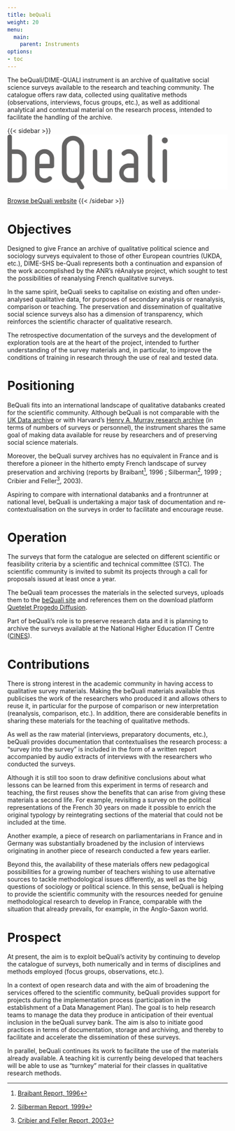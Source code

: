 ```yaml
---
title: beQuali
weight: 20
menu:
  main:
    parent: Instruments
options:
- toc
---
```


The beQuali/DIME-QUALI instrument is an archive of qualitative social science surveys available to the research and teaching community. The catalogue offers raw data, collected using qualitative methods (observations, interviews, focus groups, etc.), as well as additional analytical and contextual material on the research process, intended to facilitate the handling of the archive.

{{< sidebar >}}
![](/img/instruments/logos_instruments-beQuali2.svg)

[Browse beQuali website](http://bequali.fr)
{{< /sidebar >}}

# Objectives
Designed to give France an archive of qualitative political science and sociology surveys equivalent to those of other European countries (UKDA, etc.), DIME-SHS be-Quali represents both a continuation and expansion of the work accomplished by the ANR’s réAnalyse project, which sought to test the possibilities of reanalysing French qualitative surveys.

In the same spirit, beQuali seeks to capitalise on existing and often under-analysed qualitative data, for purposes of secondary analysis or reanalysis, comparison or teaching. The preservation and dissemination of qualitative social science surveys also has a dimension of transparency, which reinforces the scientific character of qualitative research.

The retrospective documentation of the surveys and the development of exploration tools are at the heart of the project, intended to further understanding of the survey materials and, in particular, to improve the conditions of training in research through the use of real and tested data.

# Positioning
BeQuali fits into an international landscape of qualitative databanks created for the scientific community. Although beQuali is not comparable with the [UK Data archive](http://www.data-archive.ac.uk/) or with Harvard’s [Henry A. Murray research archive](https://murray.harvard.edu/) (in terms of numbers of surveys or personnel), the instrument shares the same goal of making data available for reuse by researchers and of preserving social science materials.

Moreover, the beQuali survey archives has no equivalent in France and is therefore a pioneer in the hitherto empty French landscape of survey preservation and archiving (reports by Braibant[^1], 1996 ; Silberman[^2], 1999 ; Cribier and Feller[^3], 2003).

Aspiring to compare with international databanks and a frontrunner at national level, beQuali is undertaking a major task of documentation and re-contextualisation on the surveys in order to facilitate and encourage reuse.


# Operation
The surveys that form the catalogue are selected on different scientific or feasibility criteria by a scientific and technical committee (STC). The scientific community is invited to submit its projects through a call for proposals issued at least once a year.

The beQuali team processes the materials in the selected surveys, uploads them to the [beQuali site](http://bequali.fr/fr/contacs/) and references them on the download platform [Quetelet Progedo Diffusion](http://quetelet.progedo.fr/commander-des-donnees/).

Part of beQuali’s role is to preserve research data and it is planning to archive the surveys available at the National Higher Education IT Centre ([CINES](https://www.cines.fr/)).

# Contributions
There is strong interest in the academic community in having access to qualitative survey materials. Making the beQuali materials available thus publicises the work of the researchers who produced it and allows others to reuse it, in particular for the purpose of comparison or new interpretation (reanalysis, comparison, etc.). In addition, there are considerable benefits in sharing these materials for the teaching of qualitative methods.

As well as the raw material (interviews, preparatory documents, etc.), beQuali provides documentation that contextualises the research process: a “survey into the survey” is included in the form of a written report accompanied by audio extracts of interviews with the researchers who conducted the surveys.

Although it is still too soon to draw definitive conclusions about what lessons can be learned from this experiment in terms of research and teaching, the first reuses show the benefits that can arise from giving these materials a second life. For example, revisiting a survey on the political representations of the French 30 years on made it possible to enrich the original typology by reintegrating sections of the material that could not be included at the time.

Another example, a piece of research on parliamentarians in France and in Germany was substantially broadened by the inclusion of interviews originating in another piece of research conducted a few years earlier.

Beyond this, the availability of these materials offers new pedagogical possibilities for a growing number of teachers wishing to use alternative sources to tackle methodological issues differently, as well as the big questions of sociology or political science. In this sense, beQuali is helping to provide the scientific community with the resources needed for genuine methodological research to develop in France, comparable with the situation that already prevails, for example, in the Anglo-Saxon world.

# Prospect
At present, the aim is to exploit beQuali’s activity by continuing to develop the catalogue of surveys, both numerically and in terms of disciplines and methods employed (focus groups, observations, etc.).

In a context of open research data and with the aim of broadening the services offered to the scientific community, beQuali provides support for projects during the implementation process (participation in the establishment of a Data Management Plan). The goal is to help research teams to manage the data they produce in anticipation of their eventual inclusion in the beQuali survey bank. The aim is also to initiate good practices in terms of documentation, storage and archiving, and thereby to facilitate and accelerate the dissemination of these surveys.

In parallel, beQuali continues its work to facilitate the use of the materials already available. A teaching kit is currently being developed that teachers will be able to use as “turnkey” material for their classes in qualitative research methods.


[^1]: [Braibant Report, 1996](http://www.ladocumentationfrancaise.fr/var/storage/rapports-publics/964093000.pdf)
[^2]: [Silberman Report, 1999](http://www.ladocumentationfrancaise.fr/var/storage/rapports-publics/004000935.pdf)
[^3]: [Cribier and Feller Report, 2003](http://www.cmtra.org/avec/lib/elfinder-2.0-rc1/files/NOS%20ACTIONS/Publications/Dossiers%20documentaires/Archives%20sonores/techniques%20de%20documentation/CRIBIER_2003_Projet%20de%20conservation%20des%20donn%C3%A9es%20qualitatives%20des%20sciences%20sociales%20recueillies%20en%20France%20aupr%C3%A8s%20de%20la%20soci%C3%A9t%C3%A9%20civile.pdf)

[^7]: [Types idéologiques et classe résiduelle dans l’enquête d'Étienne Schweisguth : Les Français et la politique, 1982-1988. Réanalyse à partir de deux familles de logiciels, CAQDAS et ADT](http://www.recherche- qualitative.qc.ca/revue/les-collections/hors-serie-les-actes/)

[^8]:  THOMAS Anja, The ‘European Integration Paradox’ Comparing EU Practice and Discourse on the Role of Parliaments in the EU in the Assemblée nationale and the Bundestag Across Time, thèse de doctorat soutenue en décembre 2016, Sciences Po - IEP de Paris, 425 pp.
http://spire.sciencespo.fr/hdl:/2441/5i1k2o8mn49maohtdrake9dsfv

[^9]:  traitement d’archives sous format papier et électronique (inventaire, classement, anonymisation, etc.), contextualisation des enquêtes, sensibilisation de la communauté scientifique aux bonnes pratiques et aux possibilités de réutilisation des matériaux
